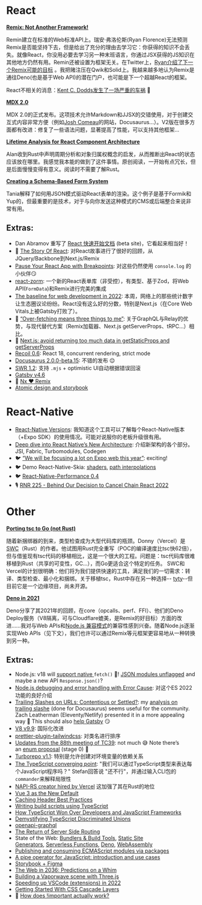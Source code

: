 # React

[**Remix: Not Another Framework!**](https://remix.run/blog/not-another-framework?utm_campaign=thisweekinreact&utm_medium=email&utm_source=Revue%20newsletter)

Remin建立在标准的Web标准API上。瑞安·弗洛伦斯(Ryan Florence)无法预测Remix是否能坚持下去，但是给出了充分的理由去学习它：你获得的知识不会丢失。就像React，你没用必要去学习另一种末班语言，你通过JSX获得的JS知识在其他地方仍然有用。Remin还被设置为框架无关。在Twitter上，[Ryan介绍了下一个Remix可能的目标](https://twitter.com/ryanflorence/status/1486530142507655173?utm_campaign=thisweekinreact&utm_medium=email&utm_source=Revue%20newsletter)
。我把赌注压在Qwik和Solid上。我越来越多地认为Remix是通往Deno(也是基于Web API)的潜在门户，也可能是下一个超越React的框架。

React不相关的消息：[Kent C. Dodds发生了一场严重的车祸](https://twitter.com/kentcdodds/status/1487314342366171139?utm_campaign=thisweekinreact&utm_medium=email&utm_source=Revue%20newsletter) 🤕

[**MDX 2.0**](https://mdxjs.com/blog/v2/?utm_campaign=thisweekinreact&utm_medium=email&utm_source=Revue%20newsletter)

MDX 2.0的正式发布。这项技术允许Markdown和JJSX的交错使用，对于创建交互式内容非常方便（例如[Josh Comeau](https://www.joshwcomeau.com/?utm_campaign=thisweekinreact&utm_medium=email&utm_source=Revue%20newsletter)的网站，Docusaurus...）。V2版在很多方面都有改进：修复了一些语法问题，显著提高了性能，可以支持其他框架...

[**Lifetime Analysis for React Component Architecture**](https://valand.dev/blog/post/from-rust-to-typescript-lifetime-analysis?utm_campaign=thisweekinreact&utm_medium=email&utm_source=Revue%20newsletter)


Alan收到Rust中声明周期分析和对象归属权概念的启发，从而推断出React的状态应该放在哪里。我感觉我本能的做到了这件事情。原创阅读，一开始有点冗长，但是后面慢慢变得有意义。阅读时不需要了解Rust。

[**Creating a Schema-Based Form System**](https://www.taniarascia.com/schema-based-form-system/?utm_campaign=thisweekinreact&utm_medium=email&utm_source=Revue%20newsletter)

Tania解释了如何用JSON模式驱动React表单的渲染。这个例子是基于Formik和Yup的，但最重要的是技术，对于与向你发送这种模式的CMS或后端整合来说非常有用。

## **Extras:**
-   Dan Abramov 重写了 [React 快速开始文档](https://twitter.com/dan_abramov/status/1486898522167427074?utm_campaign=thisweekinreact&utm_medium=email&utm_source=Revue%20newsletter) (beta site)，它看起来相当好！
-   🎥 [The Story Of React](https://www.youtube.com/watch?utm_campaign=thisweekinreact&utm_medium=email&utm_source=Revue%20newsletter&v=Wm_xI7KntDs): 对React故事进行了很好的回顾，从JQuery/Backbone到Next.js/Remix
-   [Pause Your React App with Breakpoints](https://alexsidorenko.com/blog/debug-react-breakpoints/?utm_campaign=thisweekinreact&utm_medium=email&utm_source=Revue%20newsletter): 对这些仍然使用 `console.log` 的小伙伴😏
-   [react-zorm](https://github.com/esamattis/react-zorm?utm_campaign=thisweekinreact&utm_medium=email&utm_source=Revue%20newsletter): 一个新的React表单库（非受控），有类型、基于Zod，将Web API(`FormData`)和Remix进行完美的集成
-   [The baseline for web development in 2022](https://engineering.linecorp.com/en/blog/the-baseline-for-web-development-in-2022/?utm_campaign=thisweekinreact&utm_medium=email&utm_source=Revue%20newsletter): 本周，网络上的那些统计数字让生态圈议论纷纷。React没有这么好的分数，特别是Next.js（在Core Web Vitals上被Gatsby打败了）。
-   🧵 [“Over-fetching means three things to me”](https://twitter.com/sebmarkbage/status/1485808604024385539?utm_campaign=thisweekinreact&utm_medium=email&utm_source=Revue%20newsletter): 关于GraphQL与Relay的优势，与现代替代方案（Remix加载器、Next.js getServerProps、tRPC...）相比。
-   🧵 [Next.js: avoid returning too much data in getStaticProps and getServerProps](https://twitter.com/ascorbic/status/1487024158492049408?utm_campaign=thisweekinreact&utm_medium=email&utm_source=Revue%20newsletter)
-   [Recoil 0.6](https://recoiljs.org/blog/2022/01/28/0.6.0-release/?utm_campaign=thisweekinreact&utm_medium=email&utm_source=Revue%20newsletter): React 18, concurrent rendering, strict mode
-   [Docusaurus 2.0.0-beta.15](https://twitter.com/docusaurus/status/1486404763902222341?utm_campaign=thisweekinreact&utm_medium=email&utm_source=Revue%20newsletter): 不错的发布 😌
-   [SWR 1.2](https://github.com/vercel/swr/releases/tag/1.2.0?utm_campaign=thisweekinreact&utm_medium=email&utm_source=Revue%20newsletter): 支持 `.mjs` + optimistic UI自动根据错误回滚
-   [Gatsby v4.6](https://www.gatsbyjs.com/docs/reference/release-notes/v4.6/?utm_campaign=thisweekinreact&utm_medium=email&utm_source=Revue%20newsletter)
-   🎥 [Nx ❤️ Remix](https://www.youtube.com/watch?utm_campaign=thisweekinreact&utm_medium=email&utm_source=Revue%20newsletter&v=yUuEA4V6DJ0)
-   [Atomic design and storybook](https://bradfrost.com/blog/post/atomic-design-and-storybook/?utm_campaign=thisweekinreact&utm_medium=email&utm_source=Revue%20newsletter)

# React-Native 

-   [React-Native Versions](https://rn-versions.github.io/?utm_campaign=thisweekinreact&utm_medium=email&utm_source=Revue%20newsletter): 我知道这个工具可以了解每个React-Native版本（+Expo SDK）的使用情况。可能对说服你的老板升级很有用。
-   [Deep dive into React Native’s New Architecture](https://medium.com/coox-tech/deep-dive-into-react-natives-new-architecture-fb67ae615ccd?utm_campaign=thisweekinreact&utm_medium=email&utm_source=Revue%20newsletter): 介绍新架构的各个部分。JSI, Fabric, Turbomodules, Codegen
-   🐦 [“We will be focusing a lot on Expo web this year”](https://twitter.com/ccheever/status/1486102143538843648?utm_campaign=thisweekinreact&utm_medium=email&utm_source=Revue%20newsletter): exciting!
-   🐦 Demo React-Native-Skia: [shaders](https://twitter.com/wcandillon/status/1488059414892400641?utm_campaign=thisweekinreact&utm_medium=email&utm_source=Revue%20newsletter), [path interpolations](https://twitter.com/chrfalch/status/1487075486161383433?utm_campaign=thisweekinreact&utm_medium=email&utm_source=Revue%20newsletter)
-   🐦 [React-Native-Performance 0.4](https://twitter.com/almouro/status/1486667676164538376?utm_campaign=thisweekinreact&utm_medium=email&utm_source=Revue%20newsletter)
-   🎙️ [RNR 225 - Behind Our Decision to Cancel Chain React 2022](https://reactnativeradio.com/episodes/rnr-225-chain-react-update-and2022-workshops?utm_campaign=thisweekinreact&utm_medium=email&utm_source=Revue%20newsletter) 

# Other

 [**Porting tsc to Go (not Rust)**](https://kdy1.dev/posts/2022/1/tsc-go?utm_campaign=thisweekinreact&utm_medium=email&utm_source=Revue%20newsletter)
 
 
 随着新捆绑器的到来，类型检查成为大型代码库的瓶颈。Donny（Vercel）是[SWC](http://swc.rs/?utm_campaign=thisweekinreact&utm_medium=email&utm_source=Revue%20newsletter)（Rust）的作者。他试图用Rust完全重写（POC的编译速度比tsc快62倍），但与借鉴现有tsc代码的移植相比，这是一个很大的工程。问题是：tsc代码库很难移植到Rust（共享的可变性，GC...），而Go更适合这个特定的任务。 SWC和Vercel的计划很明确：他们将为我们提供快速的工具，满足我们的一切需求：转译、类型检查、最小化和捆绑。关于移植tsc，Rust中存在另一种选择-- [tyty](https://zackoverflow.dev/writing/tyty?utm_campaign=thisweekinreact&utm_medium=email&utm_source=Revue%20newsletter)--但目前它是一个边缘项目，尚未开源。
 
 [**Deno in 2021**](https://deno.com/blog/deno-in-2021?utm_campaign=thisweekinreact&utm_medium=email&utm_source=Revue%20newsletter)

Deno分享了其2021年的回顾，在core（opcalls、perf、FFI）、他们的Deno Deploy服务（V8隔离，可与Cloudflare媲美，是Remix的好目标）方面的改进......我对与Web APIs和[Node.js 兼容模式](https://deno.com/blog/v1.15?utm_campaign=thisweekinreact&utm_medium=email&utm_source=Revue%20newsletter#improving-node-compatibility)的兼容性感到兴奋。随着Node.js逐渐实现Web APIs（见下文），我们也许可以通过Remix等元框架更容易地从一种转换到另一种。

## **Extras:**
-   Node.js: v18 will [support native ](https://github.com/nodejs/node/pull/41749?utm_campaign=thisweekinreact&utm_medium=email&utm_source=Revue%20newsletter)`fetch()` 🙌! [JSON modules unflagged](https://github.com/nodejs/node/pull/41736?utm_campaign=thisweekinreact&utm_medium=email&utm_source=Revue%20newsletter) and maybe a new API `Response.json()`?
-   [Node.js debugging and error handling with Error Cause](https://medium.com/ovrsea/power-up-your-node-js-debugging-and-error-handling-with-the-new-error-cause-feature-4136c563126a?utm_campaign=thisweekinreact&utm_medium=email&utm_source=Revue%20newsletter): 对这个ES 2022功能的良好介绍
-   [Trailing Slashes on URLs: Contentious or Settled?](https://www.zachleat.com/web/trailing-slash/?utm_campaign=thisweekinreact&utm_medium=email&utm_source=Revue%20newsletter): my [analysis on trailing slashe](https://github.com/slorber/trailing-slash-guide?utm_campaign=thisweekinreact&utm_medium=email&utm_source=Revue%20newsletter) (done for Docusaurus) seems useful for the community. Zach Leatherman (Eleventy/Netlify) presented it in a more appealing way 🤗 This should also [help Gatsby](https://github.com/gatsbyjs/gatsby/discussions/34205?utm_campaign=thisweekinreact&utm_medium=email&utm_source=Revue%20newsletter#discussioncomment-1954098) 😏
-   [V8 v9.9](https://v8.dev/blog/v8-release-99?utm_campaign=thisweekinreact&utm_medium=email&utm_source=Revue%20newsletter): 国际化改进
-   [prettier-plugin-tailwindcss](https://tailwindcss.com/blog/automatic-class-sorting-with-prettier?utm_campaign=thisweekinreact&utm_medium=email&utm_source=Revue%20newsletter): 对类名进行排序
-   [Updates from the 88th meeting of TC39](https://dev.to/hemanth/updates-from-the-88th-meeting-of-tc39-473n?utm_campaign=thisweekinreact&utm_medium=email&utm_source=Revue%20newsletter): not much 😅 Note there’s an [enum proposal](https://github.com/Jack-Works/proposal-enum?utm_campaign=thisweekinreact&utm_medium=email&utm_source=Revue%20newsletter) (stage 0) 🤔
-   [Turborepo v1.1](https://turborepo.org/blog/turbo-1-1-0?utm_campaign=thisweekinreact&utm_medium=email&utm_source=Revue%20newsletter): 特别是允许创建对环境变量的依赖关系
-   [The TypeScript converging point](https://fettblog.eu/slides/the-typescript-converging-point/?utm_campaign=thisweekinreact&utm_medium=email&utm_source=Revue%20newsletter): "我们可以通过TypeScript类型来表达每个JavaScript程序吗？"  Stefan回答说 "还不行"，并通过输入CLI包的`commander`来解释局限性
-   [NAPI-RS creator hired by Vercel](https://twitter.com/Brooooook_lyn/status/1488194978501500928?utm_campaign=thisweekinreact&utm_medium=email&utm_source=Revue%20newsletter) 这加强了其在Rust的地位
-   [Vue 3 as the New Default](https://blog.vuejs.org/posts/vue-3-as-the-new-default.html?utm_campaign=thisweekinreact&utm_medium=email&utm_source=Revue%20newsletter)
-   [Caching Header Best Practices](https://simonhearne.com/2022/caching-header-best-practices/?utm_campaign=thisweekinreact&utm_medium=email&utm_source=Revue%20newsletter)
-   [Writing build scripts using TypeScript](https://egoist.sh/build-scripts-in-ts?utm_campaign=thisweekinreact&utm_medium=email&utm_source=Revue%20newsletter)
-   [How TypeScript Won Over Developers and JavaScript Frameworks](https://thenewstack.io/how-typescript-won-over-developers-and-javascript-frameworks/?utm_campaign=thisweekinreact&utm_medium=email&utm_source=Revue%20newsletter)
-   [Demystifying TypeScript Discriminated Unions](https://css-tricks.com/typescript-discriminated-unions/?utm_campaign=thisweekinreact&utm_medium=email&utm_source=Revue%20newsletter)
-   [openapi-graphql](https://github.com/mcollina/openapi-graphql?utm_campaign=thisweekinreact&utm_medium=email&utm_source=Revue%20newsletter)
-   [The Return of Server Side Routing](https://dev.to/this-is-learning/the-return-of-server-side-routing-b05?utm_campaign=thisweekinreact&utm_medium=email&utm_source=Revue%20newsletter)
-   State of the Web: [Bundlers & Build Tools](https://byteofdev.com/posts/bundlers/?utm_campaign=thisweekinreact&utm_medium=email&utm_source=Revue%20newsletter), [Static Site Generators](https://byteofdev.com/posts/static-site-generators/?utm_campaign=thisweekinreact&utm_medium=email&utm_source=Revue%20newsletter), [Serverless Functions](https://byteofdev.com/posts/serverless/?utm_campaign=thisweekinreact&utm_medium=email&utm_source=Revue%20newsletter), [Deno](https://byteofdev.com/posts/deno/?utm_campaign=thisweekinreact&utm_medium=email&utm_source=Revue%20newsletter), [WebAssembly](https://byteofdev.com/posts/webassembly/?utm_campaign=thisweekinreact&utm_medium=email&utm_source=Revue%20newsletter)
-   [Publishing and consuming ECMAScript modules via packages](https://2ality.com/2022/01/esm-specifiers.html?utm_campaign=thisweekinreact&utm_medium=email&utm_source=Revue%20newsletter)
-   [A pipe operator for JavaScript: introduction and use cases](https://2ality.com/2022/01/pipe-operator.html?utm_campaign=thisweekinreact&utm_medium=email&utm_source=Revue%20newsletter)
-   [Storybook + Figma](https://storybook.js.org/blog/figma-plugin-sneak-peek/?utm_campaign=thisweekinreact&utm_medium=email&utm_source=Revue%20newsletter)
-   [The Web in 2036: Predictions on a Whim](https://blog.jim-nielsen.com/2022/web-predictions-on-a-whim/?utm_campaign=thisweekinreact&utm_medium=email&utm_source=Revue%20newsletter)
-   [Building a Vaporwave scene with Three.js](https://blog.maximeheckel.com/posts/vaporwave-3d-scene-with-threejs/?utm_campaign=thisweekinreact&utm_medium=email&utm_source=Revue%20newsletter)
-   [Speeding up VSCode (extensions) in 2022](https://jason-williams.co.uk/speeding-up-vscode-extensions-in-2022?utm_campaign=thisweekinreact&utm_medium=email&utm_source=Revue%20newsletter)
-   [Getting Started With CSS Cascade Layers](https://www.smashingmagazine.com/2022/01/introduction-css-cascade-layers/?utm_campaign=thisweekinreact&utm_medium=email&utm_source=Revue%20newsletter)
-   🎥 [How does !important actually work?](https://www.youtube.com/watch?utm_campaign=thisweekinreact&utm_medium=email&utm_source=Revue%20newsletter&v=dS123IXPcJ0)
